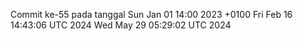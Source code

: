 Commit ke-55 pada tanggal Sun Jan 01 14:00 2023 +0100
Fri Feb 16 14:43:06 UTC 2024
Wed May 29 05:29:02 UTC 2024
